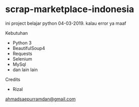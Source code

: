 # scrap-marketplace-indonesia

ini project belajar python 04-03-2019. kalau error ya maaf

Kebutuhan 
- Python 3
- BeautifulSoup4
- Requests
- Selenium
- MySql
- dan lain lain

Credits
- Rizal 

ahmadsaepurramdan@gmail.com
